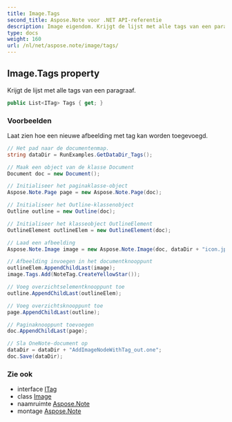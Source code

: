 ```yaml
---
title: Image.Tags
second_title: Aspose.Note voor .NET API-referentie
description: Image eigendom. Krijgt de lijst met alle tags van een paragraaf.
type: docs
weight: 160
url: /nl/net/aspose.note/image/tags/
---
```

## Image.Tags property

Krijgt de lijst met alle tags van een paragraaf.

```csharp
public List<ITag> Tags { get; }
```

### Voorbeelden

Laat zien hoe een nieuwe afbeelding met tag kan worden toegevoegd.

```csharp
// Het pad naar de documentenmap.
string dataDir = RunExamples.GetDataDir_Tags();

// Maak een object van de klasse Document
Document doc = new Document();

// Initialiseer het paginaklasse-object
Aspose.Note.Page page = new Aspose.Note.Page(doc);

// Initialiseer het Outline-klassenobject
Outline outline = new Outline(doc);

// Initialiseer het klasseobject OutlineElement
OutlineElement outlineElem = new OutlineElement(doc);

// Laad een afbeelding
Aspose.Note.Image image = new Aspose.Note.Image(doc, dataDir + "icon.jpg");

// Afbeelding invoegen in het documentknooppunt
outlineElem.AppendChildLast(image);
image.Tags.Add(NoteTag.CreateYellowStar());

// Voeg overzichtselementknooppunt toe
outline.AppendChildLast(outlineElem);

// Voeg overzichtsknooppunt toe
page.AppendChildLast(outline);

// Paginaknooppunt toevoegen
doc.AppendChildLast(page);

// Sla OneNote-document op
dataDir = dataDir + "AddImageNodeWithTag_out.one";
doc.Save(dataDir);
```

### Zie ook

* interface [ITag](../../itag/)
* class [Image](../)
* naamruimte [Aspose.Note](../../image/)
* montage [Aspose.Note](../../../)


